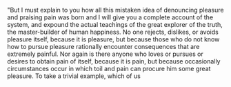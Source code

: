 "But I must explain to you how all this mistaken idea of 
denouncing pleasure and praising pain was born and I will give you a complete account of the system, and expound the actual 
teachings of the great explorer of the truth, the 
master-builder of human happiness. No one rejects, dislikes, 
or avoids pleasure itself, because it is pleasure, but because 
those who do not know how to pursue pleasure rationally 
encounter consequences that are extremely painful. Nor again 
is there anyone who loves or pursues or desires to obtain pain
 of itself, because it is pain, but because occasionally 
 circumstances occur in which toil and pain can procure him 
 some great pleasure. To take a trivial example, which of us 